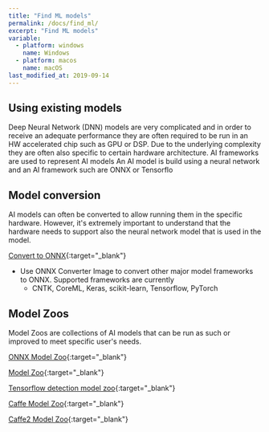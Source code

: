 ```yaml
---
title: "Find ML models"
permalink: /docs/find_ml/
excerpt: "Find ML models"
variable:
  - platform: windows
    name: Windows
  - platform: macos
    name: macOS
last_modified_at: 2019-09-14
---
```


## Using existing models

Deep Neural Network (DNN) models are very complicated and in order to receive an adequate performance they are often required to be run in an HW accelerated chip such as GPU or DSP. Due to the underlying complexity they are often also specific to certain hardware architecture. AI frameworks are used to represent AI models An AI model is build using a neural network and an AI framework such are ONNX or Tensorflo

## Model conversion

AI models can often be converted to allow running them in the specific hardware. However, it's extremely important to understand that the hardware needs to support also the neural network model that is used in the model.

[Convert to ONNX](https://github.com/microsoft/OLive/tree/master/docker-images/onnx-converter){:target="_blank"}
- Use ONNX Converter Image to convert other major model frameworks to ONNX. Supported frameworks are currently
  - CNTK, CoreML, Keras, scikit-learn, Tensorflow, PyTorch

## Model Zoos

Model Zoos are collections of AI models that can be run as such or improved to meet specific user's needs. 

[ONNX Model Zoo](https://github.com/onnx/models){:target="_blank"}

[Model Zoo](https://modelzoo.co/){:target="_blank"}

[Tensorflow  detection model zoo](https://github.com/tensorflow/models/blob/master/research/object_detection/g3doc/detection_model_zoo.md){:target="_blank"}

[Caffe Model Zoo](https://github.com/BVLC/caffe/wiki/Model-Zoo){:target="_blank"}

[Caffe2 Model Zoo](https://caffe2.ai/docs/zoo.html){:target="_blank"}


